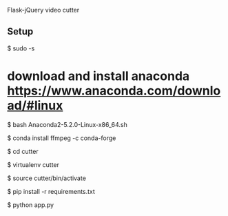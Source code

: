 
Flask-jQuery video cutter


## Setup


$ sudo -s

# download and install anaconda https://www.anaconda.com/download/#linux
$ bash Anaconda2-5.2.0-Linux-x86_64.sh

$ conda install ffmpeg -c conda-forge

$ cd cutter

$ virtualenv cutter

$ source cutter/bin/activate

$ pip install -r requirements.txt

$ python app.py
